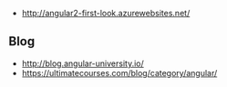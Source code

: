 - http://angular2-first-look.azurewebsites.net/

## Blog

- http://blog.angular-university.io/
- https://ultimatecourses.com/blog/category/angular/
